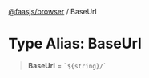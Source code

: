 [@faasjs/browser](../README.md) / BaseUrl

# Type Alias: BaseUrl

> **BaseUrl** = `` `${string}/` ``

